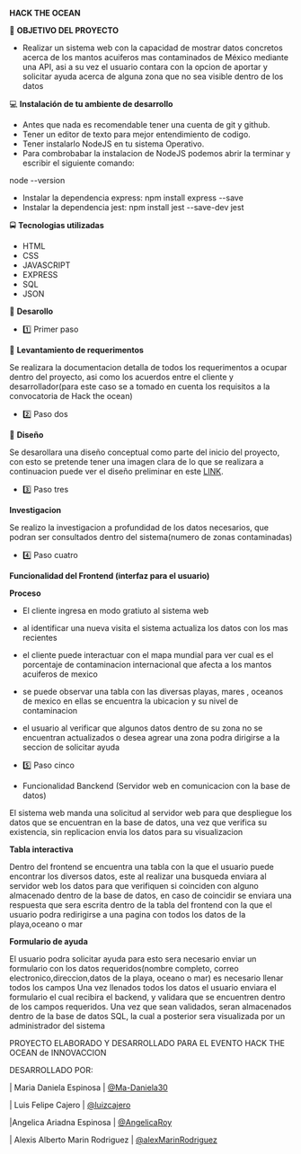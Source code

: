 **HACK THE OCEAN**

📄 **OBJETIVO DEL PROYECTO**

- Realizar un sistema web con la capacidad de mostrar datos concretos acerca de los mantos acuiferos mas contaminados de México mediante una API, asi a su vez 
el usuario contara con la opcion de aportar y solicitar ayuda acerca de alguna zona que no sea visible dentro de los datos

💻 **Instalación de tu ambiente de desarrollo**

- Antes que nada es recomendable tener una cuenta de git y github.
- Tener un editor de texto para mejor entendimiento de codigo.
- Tener instalarlo NodeJS en tu sistema Operativo.
- Para combrobabar la instalacion de NodeJS podemos abrir la terminar y escribir el siguiente comando:

node --version

- Instalar la dependencia express: npm install express --save
- Instalar la dependencia jest: npm install jest --save-dev jest

🚍 **Tecnologias utilizadas**

- HTML
- CSS
- JAVASCRIPT
- EXPRESS
- SQL
- JSON

📓 **Desarollo**

- 1️⃣ Primer paso

📘 **Levantamiento de requerimentos**

Se realizara la documentacion detalla de todos los requerimentos a ocupar dentro del proyecto, asi como los acuerdos entre el cliente y desarrollador(para este caso se a 
tomado en cuenta los requisitos a la convocatoria de Hack the ocean)

-  2️⃣ Paso dos 

📲 **Diseño**

Se desarollara una diseño conceptual como parte del inicio del proyecto, con esto se pretende tener una imagen clara de lo que se realizara
a continuacion puede ver el diseño preliminar en este [LINK](https://xd.adobe.com/view/4d8b0f4c-0b7a-4a5a-85ff-7a92b624ab1e-18d8/
).
 
-  3️⃣ Paso tres 

**Investigacion**

Se realizo la investigacion a profundidad de los datos necesarios, que podran ser consultados dentro del sistema(numero de zonas contaminadas)
 
-  4️⃣ Paso cuatro

**Funcionalidad del Frontend (interfaz para el usuario)**
 
 **Proceso**
 - El cliente ingresa en modo gratiuto al sistema web
 - al identificar una nueva visita el sistema actualiza los datos con los mas recientes
 - el cliente puede interactuar con el mapa mundial para ver cual es el porcentaje de contaminacion internacional que afecta a los mantos acuiferos de mexico
 - se puede observar una tabla con las diversas playas, mares , oceanos de mexico en ellas se encuentra la ubicacion y su nivel de contaminacion
 - el usuario al verificar que algunos datos dentro de su zona no se encuentran actualizados o desea agrear una zona podra dirigirse a la seccion de solicitar ayuda
 
 - 5️⃣ Paso cinco
 
 - Funcionalidad Banckend (Servidor web en comunicacion con la base de datos)
 
 El sistema web manda una solicitud al servidor web para que despliegue los datos que se encuentran en la base de datos, una vez que verifica su existencia, sin replicacion 
 envia los datos para su visualizacion
 
 **Tabla interactiva**
 
 Dentro del frontend se encuentra una tabla con la que el usuario puede encontrar los diversos datos, este al realizar una busqueda enviara al servidor web 
 los datos para que verifiquen si coinciden con alguno almacenado dentro de la base de datos, en caso de coincidir se enviara una respuesta que sera escrita dentro de 
 la tabla del frontend con la que el usuario podra redirigirse a una pagina con todos los datos de la playa,oceano o mar
 
 **Formulario de ayuda**
 
 El usuario podra solicitar ayuda para esto sera necesario enviar un formulario con los datos requeridos(nombre completo, correo electronico,direccion,datos de la playa,
 oceano o mar) es necesario llenar todos los campos
 Una vez llenados todos los datos el usuario enviara el formulario el cual recibira el backend, y validara que se encuentren dentro de los campos requeridos.
 Una vez que sean validados, seran almacenados dentro de la base de datos SQL, la cual a posterior sera visualizada por un administrador del sistema
 
 PROYECTO ELABORADO Y DESARROLLADO PARA EL EVENTO HACK THE OCEAN de INNOVACCION
 
 
 DESARROLLADO POR:
 
 | Maria Daniela Espinosa         | [@Ma-Daniela30      ](https://github.com/Ma-Daniela30)
 
 | Luis Felipe Cajero             | [@luizcajero        ](https://github.com/luizcajero)
 
 |Angelica Ariadna Espinosa       | [@AngelicaRoy       ](https://github.com/AngelicaRoy)
 
 | Alexis Alberto Marin Rodriguez | [@alexMarinRodriguez](https://github.com/alexMarinRodriguez)
 
 
 
